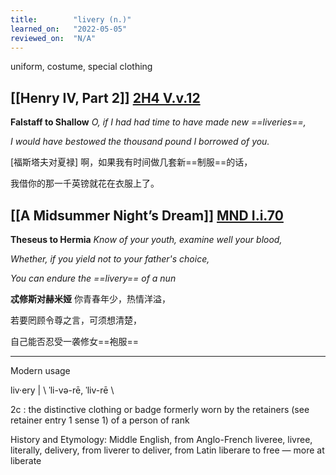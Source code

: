 ```yaml
---
title:        "livery (n.)"
learned_on:   "2022-05-05"
reviewed_on:  "N/A"
---
```


uniform, costume, special clothing

## [[Henry IV, Part 2]] [2H4 V.v.12](https://www.shakespeareswords.com/Public/Play.aspx?Act=5&Scene=5&WorkId=39#261687)

**Falstaff to Shallow** *O, if I had had time to have made new ==liveries==,*

*I would have bestowed the thousand pound I borrowed of you.*

[福斯塔夫对夏禄] 啊，如果我有时间做几套新==制服==的话，

我借你的那一千英镑就花在衣服上了。

## [[A Midsummer Night’s Dream]] [MND I.i.70](https://www.shakespeareswords.com/Public/Play.aspx?Act=1&Scene=1&WorkId=4#125511)

**Theseus to Hermia** *Know of your youth, examine well your blood,*

*Whether, if you yield not to your father's choice,*

*You can endure the ==livery== of a nun*

**忒修斯对赫米娅** 你青春年少，热情洋溢，

若要罔顾令尊之言，可须想清楚，

自己能否忍受一袭修女==袍服==

-----

Modern usage

liv·ery | \\ ˈli-və-rē, ˈliv-rē \\

2c : the distinctive clothing or badge formerly worn by the retainers (see retainer entry 1 sense 1) of a person of rank

History and Etymology: Middle English, from Anglo-French liveree, livree, literally, delivery, from liverer to deliver, from Latin liberare to free — more at liberate
